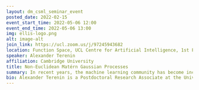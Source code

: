 ```yaml
---
layout: dm_csml_seminar_event
posted_date: 2022-02-15
event_start_time: 2022-05-06 12:00
event_end_time: 2022-05-06 13:00
img: ellis-logo.png
alt: image-alt
join_link: https://ucl.zoom.us/j/97245943682
location: Function Space, UCL Centre for Artificial Intelligence, 1st Floor, 90 High Holborn, London WC1V 6BH
speaker: Alexander Terenin
affiliation: Cambridge University
title: Non-Euclidean Matérn Gaussian Processes
summary: In recent years, the machine learning community has become increasingly interested in learning in settings where data lives in non-Euclidean spaces, for instance in applications to physics and engineering, or other settings where it is important that symmetries are enforced. In this talk, we will develop a class of Gaussian process models defined on Riemannian manifolds and graphs, and show how to effectively perform all computations needed to train these models using standard automatic-differentiation-based methods. This gives an effective framework to deploy data-efficient interactive decision-making systems such as Bayesian optimization to settings with symmetries and invariances.
bio: Alexander Terenin is a Postdoctoral Research Associate at the University of Cambridge. He is interested in statistical machine learning, particularly in settings where the data is not fixed, but is gathered interactively by the learning machine. This leads naturally to Gaussian processes and data-efficient interactive decision-making systems such as Bayesian optimization, to areas such as multi-armed bandits and reinforcement learning, and to techniques for incorporating inductive biases and prior information such as symmetries into machine learning models.
---
```

